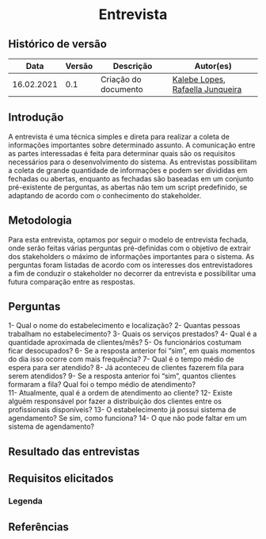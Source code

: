 # <center> Entrevista

## Histórico de versão
|Data | Versão | Descrição | Autor(es)
| -- | -- | -- | -- |
| 16.02.2021 | 0.1 | Criação do documento | [Kalebe Lopes](https://github.com/KalebeLopes), [Rafaella Junqueira](https://github.com/RafaellaJunqueira)|

## Introdução
  A entrevista é uma técnica simples e direta para realizar a coleta de informações importantes sobre determinado assunto. A comunicação entre as partes interessadas é feita para determinar quais são os requisitos necessários para o desenvolvimento do sistema. As entrevistas possibilitam a coleta de grande quantidade de informações e podem ser divididas em fechadas ou abertas, enquanto as fechadas são baseadas em um conjunto pré-existente de perguntas, as abertas não tem um script predefinido, se adaptando de acordo com o conhecimento do stakeholder.

## Metodologia
  Para esta entrevista, optamos por seguir o modelo de entrevista fechada, onde serão feitas várias perguntas pré-definidas com o objetivo de extrair dos stakeholders o máximo de informações importantes para o sistema. 
  As perguntas foram listadas de acordo com os interesses dos entrevistadores a fim de conduzir o stakeholder no decorrer da entrevista e possibilitar uma futura comparação entre as respostas.

## Perguntas
  1- Qual o nome do estabelecimento e localização? 
  2- Quantas pessoas trabalham no estabelecimento? 
  3- Quais os serviços prestados? 
  4- Qual é a quantidade aproximada de clientes/mês? 
  5- Os funcionários costumam ficar desocupados? 
  6- Se a resposta anterior foi “sim”, em quais momentos do dia isso ocorre com mais frequência? 
  7- Qual é o tempo médio de espera para ser atendido? 
  8- Já aconteceu de clientes fazerem fila para serem atendidos? 
  9- Se a resposta anterior foi “sim”, quantos clientes formaram a fila? Qual foi o tempo médio de atendimento?  
  11- Atualmente, qual é a ordem de atendimento ao cliente? 
  12- Existe alguém responsável por fazer a distribuição dos clientes entre os profissionais disponíveis? 
  13- O estabelecimento já possui sistema de agendamento? Se sim, como funciona? 
  14- O que não pode faltar em um sistema de agendamento? 
   
## Resultado das entrevistas

## Requisitos elicitados

### Legenda

## Referências